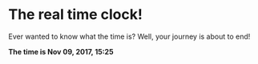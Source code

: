 # The real time clock!

Ever wanted to know what the time is? Well, your journey is about to end!

**The time is Nov 09, 2017, 15:25**